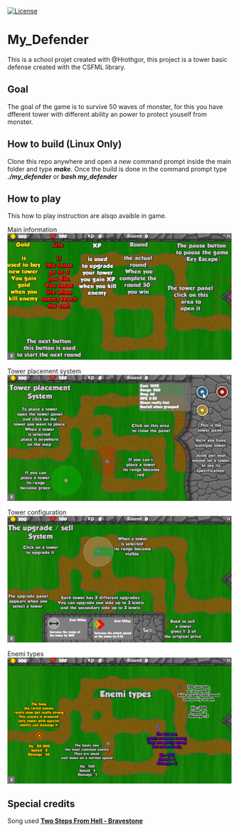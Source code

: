 [![License](https://img.shields.io/github/license/Blackoutburst/My_Defender.svg)](LICENSE)

# My_Defender
This is a school projet created with @Hrothgor, this project is a tower basic defense created with the CSFML library.

## Goal
The goal of the game is to survive 50 waves of monster, for this you have dfferent tower with different ability an power to protect youself from monster.

## How to build (Linux Only)
Clone this repo anywhere and open a new command prompt inside the main folder and type ***make***. 
Once the build is done in the command prompt type ***./my_defender*** or ***bash my_defender*** 

## How to play
This how to play instruction are alsqo avaible in game.

Main information
![HTP0](res/htp0.png)

Tower placement system
![HTP1](res/htp1.png)

Tower configuration
![HTP2](res/htp2.png)

Enemi types
![HTP3](res/htp3.png)

## Special credits
Song used **[Two Steps From Hell - Bravestone](https://www.youtube.com/watch?v=AK85JgT5e0Q)**
